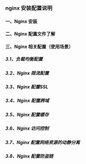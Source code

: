 ### nginx 安装配置说明

#### 一、Nginx 安装

#### 二、Nginx 配置文件了解

#### 三、Nginx 相关配置（使用场景）

##### 3.1、负载均衡配置

##### 3.2、Nginx 限流配置

##### 3.3、Nginx 配置SSL

##### 3.4、Nginx 配置跨域

##### 3.5、Nginx 配置缓存

##### 3.6、Nginx 访问控制

##### 3.7、Nginx 配置网络资源的动静分离

##### 3.8、Nginx 配置防盗链
